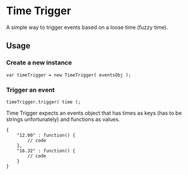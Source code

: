 Time Trigger
============

A simple way to trigger events based on a loose time (fuzzy time).

Usage
-----

### Create a new instance
	var timeTrigger = new TimeTrigger( eventsObj );

### Trigger an event
	timeTrigger.trigger( time );

Time Trigger expects an events object that has times as keys (has to be strings unfortunately) and functions as values.

	{
		"12.00" : function() {
			// code
		},
		"16.32" : function() {
			// code
		}
	}

